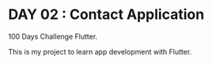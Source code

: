 # DAY 02 : Contact Application

100 Days Challenge Flutter.

This is my project to learn app development with Flutter.